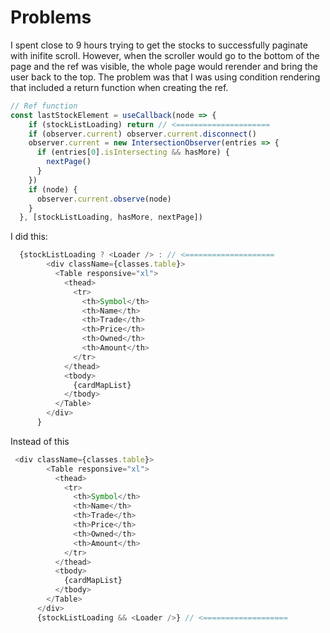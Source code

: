 # Problems

I spent close to 9 hours trying to get the stocks to successfully paginate with inifite scroll. However, when the scroller would go to the bottom of the page and the ref was visible, the whole page would rerender and bring the user back to the top. The problem was that I was using condition rendering that included a return function when creating the ref.

```js
// Ref function
const lastStockElement = useCallback(node => {
    if (stockListLoading) return // <=====================
    if (observer.current) observer.current.disconnect()
    observer.current = new IntersectionObserver(entries => {
      if (entries[0].isIntersecting && hasMore) {
        nextPage()
      }
    })
    if (node) {
      observer.current.observe(node)
    }
  }, [stockListLoading, hasMore, nextPage])
```
I did this: 
```js
  {stockListLoading ? <Loader /> : // <====================
        <div className={classes.table}>
          <Table responsive="xl">
            <thead>
              <tr>
                <th>Symbol</th>
                <th>Name</th>
                <th>Trade</th>
                <th>Price</th>
                <th>Owned</th>
                <th>Amount</th>
              </tr>
            </thead>
            <tbody>
              {cardMapList}
            </tbody>
          </Table>
        </div>
      }
```

Instead of this 
```js
 <div className={classes.table}>
        <Table responsive="xl">
          <thead>
            <tr>
              <th>Symbol</th>
              <th>Name</th>
              <th>Trade</th>
              <th>Price</th>
              <th>Owned</th>
              <th>Amount</th>
            </tr>
          </thead>
          <tbody>
            {cardMapList}
          </tbody>
        </Table>
      </div>
      {stockListLoading && <Loader />} // <===================
```